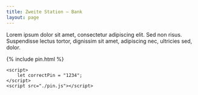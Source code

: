 ```yaml
---
title: Zweite Station – Bank
layout: page
---
```


Lorem ipsum dolor sit amet, consectetur adipiscing elit. Sed non risus. Suspendisse lectus tortor, dignissim sit amet, adipiscing nec, ultricies sed, dolor.

{% include pin.html %}

<html>
    <div id="coordinates" class="text-center" style="display:none">
        <a href="{% include carrot_map_link.html %}">Nächste Station</a><br>
        {% include carrot_map.html %}
    </div>

    <script>
        let correctPin = "1234";
    </script>
    <script src="./pin.js"></script>

</html>
